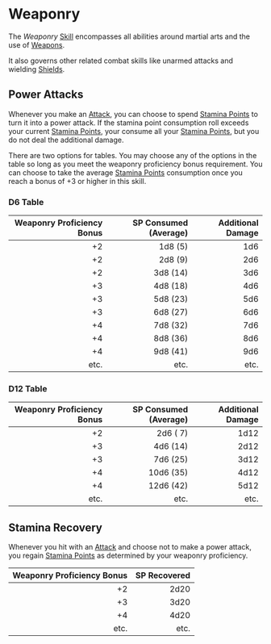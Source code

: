 # Weaponry

The *Weaponry* [Skill](Skills.md) encompasses all abilities around martial arts and the use of [Weapons](../../Items%20and%20Gear/Weapons/Weapons.md).

It also governs other related combat skills like unarmed attacks and wielding [Shields](../../Items%20and%20Gear/Armor%20Properties/Shield%20Property.md).

## Power Attacks

Whenever you make an [Attack](../../Game%20Procedures/Combat/Attack.md), you can choose to spend [Stamina Points](../Point%20Pools/Stamina%20Points.md) to turn it into a power attack. If the stamina point consumption roll exceeds your current [Stamina Points](../Point%20Pools/Stamina%20Points.md), your consume all your [Stamina Points](../Point%20Pools/Stamina%20Points.md), but you do not deal the additional damage.

There are two options for tables. You may choose any of the options in the table so long as you meet the weaponry proficiency bonus requirement. You can choose to take the average [Stamina Points](../Point%20Pools/Stamina%20Points.md) consumption once you reach a bonus of +3 or higher in this skill.

### D6 Table

| Weaponry Proficiency Bonus | SP Consumed (Average) | Additional Damage |
| -------------------------: | --------------------: | ----------------: |
|                         +2 |               1d8 (5) |               1d6 |
|                         +2 |               2d8 (9) |               2d6 |
|                         +2 |              3d8 (14) |               3d6 |
|                         +3 |              4d8 (18) |               4d6 |
|                         +3 |              5d8 (23) |               5d6 |
|                         +3 |              6d8 (27) |               6d6 |
|                         +4 |              7d8 (32) |               7d6 |
|                         +4 |              8d8 (36) |               8d6 |
|                         +4 |              9d8 (41) |               9d6 |
|                       etc. |                  etc. |              etc. |

### D12 Table

| Weaponry Proficiency Bonus | SP Consumed (Average) | Additional Damage |
| -------------------------: | --------------------: | ----------------: |
|                         +2 |              2d6 ( 7) |              1d12 |
|                         +3 |              4d6 (14) |              2d12 |
|                         +3 |              7d6 (25) |              3d12 |
|                         +4 |             10d6 (35) |              4d12 |
|                         +4 |             12d6 (42) |              5d12 |
|                       etc. |                  etc. |              etc. |

## Stamina Recovery

Whenever you hit with an [Attack](../../Game%20Procedures/Combat/Attack.md) and choose not to make a power attack, you regain [Stamina Points](../Point%20Pools/Stamina%20Points.md) as determined by your weaponry proficiency.

| Weaponry Proficiency Bonus | SP Recovered |
| -------------------------: | -----------: |
|                         +2 |         2d20 |
|                         +3 |         3d20 |
|                         +4 |         4d20 |
|                       etc. |         etc. |
